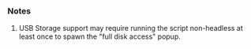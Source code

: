 ### Notes
1. USB Storage support may require running the script non-headless at least once to spawn the "full disk access" popup.
